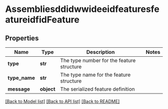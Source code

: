 # AssembliesddidwwideeidfeaturesfeatureidfidFeature

## Properties
Name | Type | Description | Notes
------------ | ------------- | ------------- | -------------
**type** | **str** | The type number for the feature structure | 
**type_name** | **str** | The type name for the feature structure | 
**message** | **object** | The serialized feature definition | 

[[Back to Model list]](../README.md#documentation-for-models) [[Back to API list]](../README.md#documentation-for-api-endpoints) [[Back to README]](../README.md)


